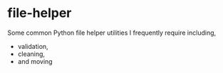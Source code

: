 # file-helper

Some common Python file helper utilities I frequently require including,

* validation,
* cleaning,
* and moving
